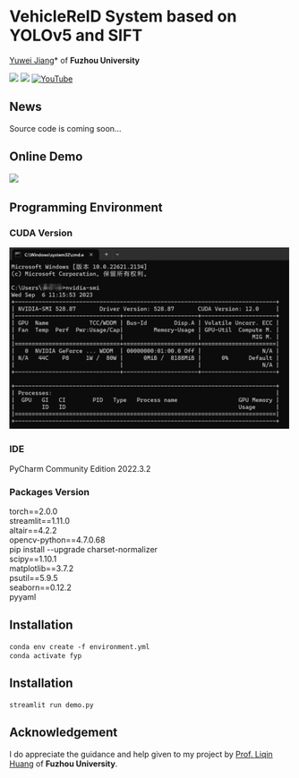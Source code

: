 # VehicleReID System based on YOLOv5 and SIFT

[Yuwei Jiang](https://github.com/jyw2000-jyw)* of **Fuzhou University**

<a href='https://drive.google.com/file/d/1jbUqSOgpFriuA3PUO2qAShqfJPhx5nD1/view?usp=drive_link'><img src='https://img.shields.io/badge/Paper-PDF-red'></a> 
<a href='https://huggingface.co/spaces/Vision-CAIR/minigpt4'><img src='https://img.shields.io/badge/Web-Heroku-blue'></a> 
[![YouTube](https://badges.aleen42.com/src/youtube.svg)](https://www.youtube.com/watch?v=__tftoxpBAw&feature=youtu.be)

## News
Source code is coming soon...


## Online Demo
<img src="figs/homepage.gif" width="900">


## Programming Environment
### CUDA Version
<img src="figs/nvidia-smi.png" width="500">

### IDE
PyCharm Community Edition 2022.3.2

### Packages Version
torch==2.0.0  
streamlit==1.11.0  
altair==4.2.2  
opencv-python==4.7.0.68  
pip install --upgrade charset-normalizer  
scipy==1.10.1    
matplotlib==3.7.2  
psutil==5.9.5  
seaborn==0.12.2  
pyyaml

## Installation

```
conda env create -f environment.yml
conda activate fyp
```
## Installation

```
streamlit run demo.py
```
## Acknowledgement
I do appreciate the guidance and help given to my project by [Prof. Liqin Huang](http://itlab.fzu.edu.cn/gzl/ZhuanJi/TeacherInfo2.aspx?No=T96022) of **Fuzhou University**.
